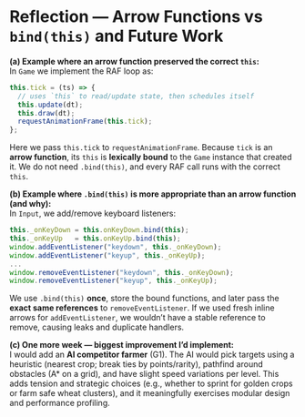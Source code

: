 # Reflection — Arrow Functions vs `bind(this)` and Future Work

**(a) Example where an arrow function preserved the correct `this`:**  
In `Game` we implement the RAF loop as:

```js
this.tick = (ts) => {
  // uses `this` to read/update state, then schedules itself
  this.update(dt);
  this.draw(dt);
  requestAnimationFrame(this.tick);
};
```

Here we pass `this.tick` to `requestAnimationFrame`. Because `tick` is an **arrow function**, its `this` is **lexically bound** to the `Game` instance that created it. We do not need `.bind(this)`, and every RAF call runs with the correct `this`.

**(b) Example where `.bind(this)` is more appropriate than an arrow function (and why):**  
In `Input`, we add/remove keyboard listeners:

```js
this._onKeyDown = this.onKeyDown.bind(this);
this._onKeyUp   = this.onKeyUp.bind(this);
window.addEventListener("keydown", this._onKeyDown);
window.addEventListener("keyup", this._onKeyUp);
...
window.removeEventListener("keydown", this._onKeyDown);
window.removeEventListener("keyup", this._onKeyUp);
```

We use `.bind(this)` **once**, store the bound functions, and later pass the **exact same references** to `removeEventListener`. If we used fresh inline arrows for `addEventListener`, we wouldn’t have a stable reference to remove, causing leaks and duplicate handlers.

**(c) One more week — biggest improvement I’d implement:**  
I would add an **AI competitor farmer** (G1). The AI would pick targets using a heuristic (nearest crop; break ties by points/rarity), pathfind around obstacles (A* on a grid), and have slight speed variations per level. This adds tension and strategic choices (e.g., whether to sprint for golden crops or farm safe wheat clusters), and it meaningfully exercises modular design and performance profiling.

